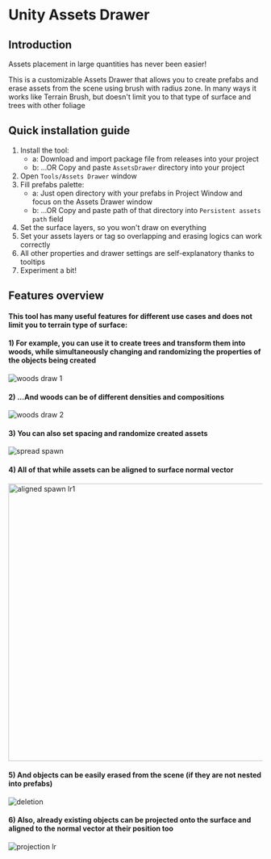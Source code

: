 # Unity Assets Drawer

## Introduction

Assets placement in large quantities has never been easier!

This is a customizable Assets Drawer that allows you to create prefabs and erase assets from the scene using brush with radius zone. 
In many ways it works like Terrain Brush, but doesn't limit you to that type of surface and trees with other foliage

## Quick installation guide
1) Install the tool:
	- a: Download and import package file from releases into your project
	- b: ...OR Copy and paste `AssetsDrawer` directory into your project
2) Open ```Tools/Assets Drawer``` window
3) Fill prefabs palette:
	- a: Just open directory with your prefabs in Project Window and focus on the Assets Drawer window
	- b: ...OR Copy and paste path of that directory into `Persistent assets path` field
4) Set the surface layers, so you won't draw on everything
5) Set your assets layers or tag so overlapping and erasing logics can work correctly
6) All other properties and drawer settings are self-explanatory thanks to tooltips
7) Experiment a bit!

## Features overview
#### This tool has many useful features for different use cases and does not limit you to terrain type of surface:

#### 1) For example, you can use it to create trees and transform them into woods, while simultaneously changing and randomizing the properties of the objects being created
<img src="https://s13.gifyu.com/images/S0aC1.gif" alt="woods draw 1" border="0">

#### 2) ...And woods can be of different densities and compositions
<img src="https://s13.gifyu.com/images/S0aCB.gif" alt="woods draw 2" border="0">

#### 3) You can also set spacing and randomize created assets
<img src="https://s13.gifyu.com/images/S0aCA.gif" alt="spread spawn" border="0">

#### 4) All of that while assets can be aligned to surface normal vector
<img src="https://s13.gifyu.com/images/S0aaP.gif" alt="aligned spawn lr1" border="0" width="1200" height="550">

#### 5) And objects can be easily erased from the scene (if they are not nested into prefabs)
<img src="https://s13.gifyu.com/images/S0aCo.gif" alt="deletion" border="0">

#### 6) Also, already existing objects can be projected onto the surface and aligned to the normal vector at their position too
<img src="https://s13.gifyu.com/images/S0aYc.gif" alt="projection lr" border="0" />

